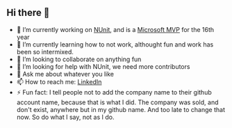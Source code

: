 ## Hi there 👋

- 🔭 I’m currently working on [NUnit](https://github.com/nunit), and is a [Microsoft MVP](https://mvp.microsoft.com/en-US/MVP/profile/a15b80b4-3c9a-e411-93f2-9cb65495d3c4) for the 16th year
- 🌱 I’m currently learning how to not work, althought fun and work has been so intermixed.
- 👯 I’m looking to collaborate on anything fun
- 🤔 I’m looking for help with NUnit, we need more contributors
- 💬 Ask me about whatever you like
- 📫 How to reach me: [LinkedIn](https://www.linkedin.com/in/terjesandstrom/)
- ⚡ Fun fact: I tell people not to add the company name to their github account name, because that is what I did.  The company was sold, and don't exist, anywhere but in my github name. And too late to change that now.  So do what I say, not as I do.


